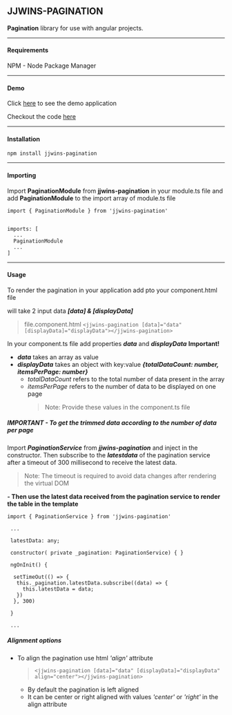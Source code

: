 ## JJWINS-PAGINATION

**Pagination** library for use with angular projects.

---

#### Requirements

NPM - Node Package Manager

---

#### Demo

Click [here](https://angular-ivy-biiccx.stackblitz.io) to see the demo application

Checkout the code [here](https://stackblitz.com/edit/angular-ivy-biiccx?)

---

#### Installation

`npm install jjwins-pagination`

---

#### Importing

Import **PaginationModule** from **jjwins-pagination** in your module.ts file and add **PaginationModule** to the import array of module.ts file

```
import { PaginationModule } from 'jjwins-pagination'


imports: [
  ...
  PaginationModule
  ...
]
```

---

#### Usage

To render the pagination in your application add _<jjwins-pagination></jjwins-pagination>_ pto your component.html file

_<jjwins-pagination></jjwins-pagination>_ will take 2 input data **_[data] & [displayData]_**

> file.component.html
> `<jjwins-pagination [data]="data" [displayData]="displayData"></jjwins-pagination> `

In your component.ts file add properties **_data_** and **_displayData_**
**Important!**

- **_data_** takes an array as value
- **_displayData_** takes an object with key:value **_{totalDataCount: number, itemsPerPage: number}_**
  - _totalDataCount_ refers to the total number of data present in the array
  - _itemsPerPage_ refers to the number of data to be displayed on one page
    > Note: Provide these values in the component.ts file

##### IMPORTANT - To get the trimmed data according to the number of data per page

Import **_PaginationService_** from **_jjwins-pagination_** and inject in the constructor.
Then subscribe to the **_latestdata_** of the pagination service after a timeout of 300 millisecond to receive the latest data.

> Note: The timeout is required to avoid data changes after rendering the virtual DOM

**- Then use the latest data received from the pagination service to render the table in the template**

```
import { PaginationService } from 'jjwins-pagination'

 ...

 latestData: any;

 constructor( private _pagination: PaginationService) { }

 ngOnInit() {

  setTimeOut(() => {
   this._pagination.latestData.subscribe((data) => {
     this.latestData = data;
   })
  }, 300)

 }

 ...

```

##### Alignment options

- To align the pagination use html _'align'_ attribute
  > `<jjwins-pagination [data]="data" [displayData]="displayData" align="center"></jjwins-pagination> `
  - By default the pagination is left aligned
  - It can be center or right aligned with values _'center'_ or _'right'_ in the align attribute
